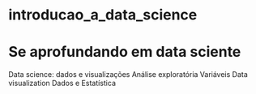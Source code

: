 # introducao_a_data_science

# Se aprofundando em data sciente

Data science: dados e visualizações
Análise exploratória
Variáveis
Data visualization
Dados e Estatística
